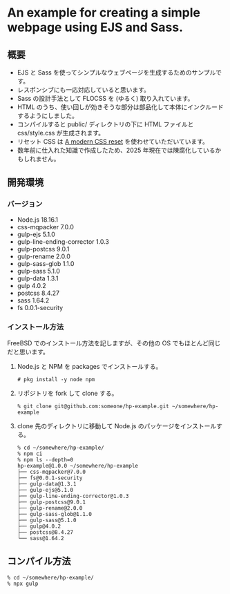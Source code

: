 # An example for creating a simple webpage using EJS and Sass.

## 概要

- EJS と Sass を使ってシンプルなウェブページを生成するためのサンプルです。
- レスポンシブにも一応対応していると思います。
- Sass の設計手法として FLOCSS を (ゆるく) 取り入れています。
- HTML のうち、使い回しが効きそうな部分は部品化して本体にインクルードするようにしました。
- コンパイルすると public/ ディレクトリの下に HTML ファイルと css/style.css が生成されます。
- リセット CSS は [A modern CSS reset](https://github.com/Andy-set-studio/modern-css-reset/) を使わせていただいています。
- 数年前に仕入れた知識で作成したため、2025 年現在では陳腐化しているかもしれません。

## 開発環境

### バージョン

- Node.js 18.16.1
- css-mqpacker 7.0.0
- gulp-ejs 5.1.0
- gulp-line-ending-corrector 1.0.3
- gulp-postcss 9.0.1
- gulp-rename 2.0.0
- gulp-sass-glob 1.1.0
- gulp-sass 5.1.0
- gulp-data 1.3.1
- gulp 4.0.2
- postcss 8.4.27
- sass 1.64.2
- fs 0.0.1-security

### インストール方法

FreeBSD でのインストール方法を記しますが、その他の OS でもほとんど同じだと思います。

1. Node.js と NPM を packages でインストールする。
   ```
   # pkg install -y node npm
   ```
2. リポジトリを fork して clone する。
   ```
   % git clone git@github.com:someone/hp-example.git ~/somewhere/hp-example
   ```
3. clone 先のディレクトリに移動して Node.js のパッケージをインストールする。
   ```
   % cd ~/somewhere/hp-example/
   % npm ci
   % npm ls --depth=0
   hp-example@1.0.0 ~/somewhere/hp-example
   ├── css-mqpacker@7.0.0
   ├── fs@0.0.1-security
   ├── gulp-data@1.3.1
   ├── gulp-ejs@5.1.0
   ├── gulp-line-ending-corrector@1.0.3
   ├── gulp-postcss@9.0.1
   ├── gulp-rename@2.0.0
   ├── gulp-sass-glob@1.1.0
   ├── gulp-sass@5.1.0
   ├── gulp@4.0.2
   ├── postcss@8.4.27
   └── sass@1.64.2
   ```

## コンパイル方法

```
% cd ~/somewhere/hp-example/
% npx gulp
```
